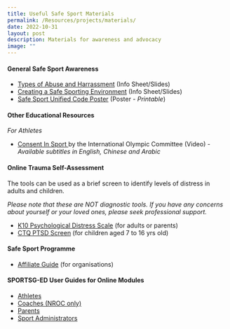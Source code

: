 ```yaml
---
title: Useful Safe Sport Materials
permalink: /Resources/projects/materials/
date: 2022-10-31
layout: post
description: Materials for awareness and advocacy
image: ""
---
```

#### General Safe Sport Awareness 
*  [Types of Abuse and Harrassment](/files/Types%20of%20Safe%20Sport%20Misconduct.pdf)  (Info Sheet/Slides)
*  [Creating a Safe Sporting Environment](/files/Creating%20a%20Safe%20Sporting%20Environment.pdf)  (Info Sheet/Slides)
*  [Safe Sport Unified Code Poster](/files/Safe%20Sport%20Unified%20Code%20Infographic%20Poster%20220615.pdf) (Poster - *Printable*)


#### Other Educational Resources
*For Athletes*
*  [Consent In Sport ](https://app.frame.io/presentations/a8e9fa18-7ca5-4363-a433-cb77b6638b86) by the International Olympic Committee (Video) - *Available subtitles in English, Chinese and Arabic*


#### Online Trauma Self-Assessment

The tools can be used as a brief screen to identify levels of distress in adults and children.

*Please note that these are NOT diagnostic tools. If you have any concerns about yourself or your loved ones, please seek professional support.*

*   [K10 Psychological Distress Scale](https://www.beyondblue.org.au/the-facts/anxiety-and-depression-checklist-k10) (for adults or parents)
* [CTQ PTSD Screen](https://www.ementalhealth.ca/index.php?m=survey&ID=31%29) (for children aged 7 to 16 yrs old)


#### Safe Sport Programme
* [Affiliate Guide](/files/SAFE%20SPORT%20PROGRAMME%20FOR%20AFFILIATE%20MEMBERS%20FINAL.pdf) (for organisations)



#### SPORTSG-ED User Guides for Online Modules
* [Athletes](/files/Athletes%20Safe%20Sport%20SportSG-ED%20User%20Guide.pdf)
* [Coaches (NROC only)](/files/NROC%20Coaches%20Safe%20Sport%20SportSG-ED%20User%20Guide.pdf)
* [Parents](/files/Parents%20Safe%20Sport%20SportSG-ED%20User%20Guide.pdf)
* [Sport Administrators](/files/Sport%20Admin%20Safe%20Sport%20SportSG-ED%20User%20Guide.pdf)